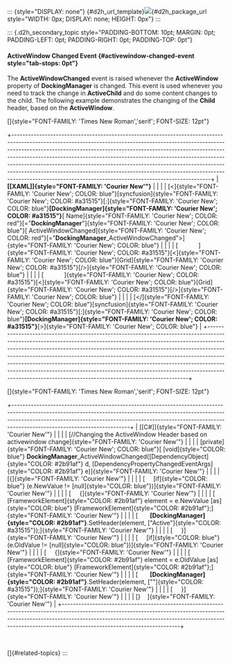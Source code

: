 ::: {style="DISPLAY: none"}
[](ms-xhelp:///?Id=d2h_url_template){#d2h_url_template}![](!package_url!){#d2h_package_url style="WIDTH: 0px; DISPLAY: none; HEIGHT: 0px"}
:::

::: {.d2h_secondary_topic style="PADDING-BOTTOM: 10pt; MARGIN: 0pt; PADDING-LEFT: 0pt; PADDING-RIGHT: 0pt; PADDING-TOP: 0pt"}
#### ActiveWindow Changed Event {#activewindow-changed-event style="tab-stops: 0pt"}

The **ActiveWindowChanged** event is raised whenever the **ActiveWindow** property of **DockingManager** is changed. This event is used whenever you need to track the change in **ActiveChild** and do some content changes to the child. The following example demonstrates the changing of the **Child** header, based on the **ActiveWindow**.

[]{style="FONT-FAMILY: 'Times New Roman','serif'; FONT-SIZE: 12pt"} 

+-----------------------------------------------------------------------------------------------------------------------------------------------------------------------------------------------------------------------------------------------------------------------------------------------------------------------------------------------------------------------------------------------------------------------------------------------------------------------------------------------------------------------------------------------------------+
| **[\[XAML\]]{style="FONT-FAMILY: 'Courier New'"}**                                                                                                                                                                                                                                                                                                                                                                                                                                                                                                        |
|                                                                                                                                                                                                                                                                                                                                                                                                                                                                                                                                                           |
| [\<]{style="FONT-FAMILY: 'Courier New'; COLOR: blue"}[syncfusion]{style="FONT-FAMILY: 'Courier New'; COLOR: #a31515"}[:]{style="FONT-FAMILY: 'Courier New'; COLOR: blue"}**[DockingManager]{style="FONT-FAMILY: 'Courier New'; COLOR: #a31515"}**[ Name]{style="FONT-FAMILY: 'Courier New'; COLOR: red"}[=\"**DockingManager**\"]{style="FONT-FAMILY: 'Courier New'; COLOR: blue"}[ ActiveWindowChanged]{style="FONT-FAMILY: 'Courier New'; COLOR: red"}[=\"**DockingManager**\_ActiveWindowChanged\"\>]{style="FONT-FAMILY: 'Courier New'; COLOR: blue"} |
|                                                                                                                                                                                                                                                                                                                                                                                                                                                                                                                                                           |
| [            ]{style="FONT-FAMILY: 'Courier New'; COLOR: #a31515"}[\<]{style="FONT-FAMILY: 'Courier New'; COLOR: blue"}[Grid]{style="FONT-FAMILY: 'Courier New'; COLOR: #a31515"}[/\>]{style="FONT-FAMILY: 'Courier New'; COLOR: blue"}                                                                                                                                                                                                                                                                                                                   |
|                                                                                                                                                                                                                                                                                                                                                                                                                                                                                                                                                           |
| [            ]{style="FONT-FAMILY: 'Courier New'; COLOR: #a31515"}[\<]{style="FONT-FAMILY: 'Courier New'; COLOR: blue"}[Grid]{style="FONT-FAMILY: 'Courier New'; COLOR: #a31515"}[/\>]{style="FONT-FAMILY: 'Courier New'; COLOR: blue"}                                                                                                                                                                                                                                                                                                                   |
|                                                                                                                                                                                                                                                                                                                                                                                                                                                                                                                                                           |
| [\</]{style="FONT-FAMILY: 'Courier New'; COLOR: blue"}[syncfusion]{style="FONT-FAMILY: 'Courier New'; COLOR: #a31515"}[:]{style="FONT-FAMILY: 'Courier New'; COLOR: blue"}**[DockingManager]{style="FONT-FAMILY: 'Courier New'; COLOR: #a31515"}**[\>]{style="FONT-FAMILY: 'Courier New'; COLOR: blue"}                                                                                                                                                                                                                                                   |
+-----------------------------------------------------------------------------------------------------------------------------------------------------------------------------------------------------------------------------------------------------------------------------------------------------------------------------------------------------------------------------------------------------------------------------------------------------------------------------------------------------------------------------------------------------------+

[]{style="FONT-FAMILY: 'Times New Roman','serif'; FONT-SIZE: 12pt"} 

+------------------------------------------------------------------------------------------------------------------------------------------------------------------------------------------------------------------------------------------------------------------------------------+
| [\[C#\]]{style="FONT-FAMILY: 'Courier New'"}                                                                                                                                                                                                                                       |
|                                                                                                                                                                                                                                                                                    |
| [//Changing the ActiveWindow Header based on activewindow change]{style="FONT-FAMILY: 'Courier New'"}                                                                                                                                                                              |
|                                                                                                                                                                                                                                                                                    |
| [private]{style="FONT-FAMILY: 'Courier New'; COLOR: blue"}[ [void]{style="COLOR: blue"} **DockingManager**\_ActiveWindowChanged([DependencyObject]{style="COLOR: #2b91af"} d, [DependencyPropertyChangedEventArgs]{style="COLOR: #2b91af"} e)]{style="FONT-FAMILY: 'Courier New'"} |
|                                                                                                                                                                                                                                                                                    |
| [{]{style="FONT-FAMILY: 'Courier New'"}                                                                                                                                                                                                                                            |
|                                                                                                                                                                                                                                                                                    |
| [     [if]{style="COLOR: blue"} (e.NewValue != [null]{style="COLOR: blue"})]{style="FONT-FAMILY: 'Courier New'"}                                                                                                                                                                   |
|                                                                                                                                                                                                                                                                                    |
| [     {]{style="FONT-FAMILY: 'Courier New'"}                                                                                                                                                                                                                                       |
|                                                                                                                                                                                                                                                                                    |
| [       [FrameworkElement]{style="COLOR: #2b91af"} element = e.NewValue [as]{style="COLOR: blue"} [FrameworkElement]{style="COLOR: #2b91af"};]{style="FONT-FAMILY: 'Courier New'"}                                                                                                 |
|                                                                                                                                                                                                                                                                                    |
| [       **[DockingManager]{style="COLOR: #2b91af"}**.SetHeader(element, [\"Active\"]{style="COLOR: #a31515"});]{style="FONT-FAMILY: 'Courier New'"}                                                                                                                                |
|                                                                                                                                                                                                                                                                                    |
| [     }]{style="FONT-FAMILY: 'Courier New'"}                                                                                                                                                                                                                                       |
|                                                                                                                                                                                                                                                                                    |
| [     [if]{style="COLOR: blue"} (e.OldValue != [null]{style="COLOR: blue"})]{style="FONT-FAMILY: 'Courier New'"}                                                                                                                                                                   |
|                                                                                                                                                                                                                                                                                    |
| [     {]{style="FONT-FAMILY: 'Courier New'"}                                                                                                                                                                                                                                       |
|                                                                                                                                                                                                                                                                                    |
| [       [FrameworkElement]{style="COLOR: #2b91af"} element = e.OldValue [as]{style="COLOR: blue"} [FrameworkElement]{style="COLOR: #2b91af"};]{style="FONT-FAMILY: 'Courier New'"}                                                                                                 |
|                                                                                                                                                                                                                                                                                    |
| [       **[DockingManager]{style="COLOR: #2b91af"}**.SetHeader(element, [\"\"]{style="COLOR: #a31515"});]{style="FONT-FAMILY: 'Courier New'"}                                                                                                                                      |
|                                                                                                                                                                                                                                                                                    |
| [     }]{style="FONT-FAMILY: 'Courier New'"}                                                                                                                                                                                                                                       |
|                                                                                                                                                                                                                                                                                    |
| [}    ]{style="FONT-FAMILY: 'Courier New'"}                                                                                                                                                                                                                                        |
+------------------------------------------------------------------------------------------------------------------------------------------------------------------------------------------------------------------------------------------------------------------------------------+

 

[]{#related-topics}
:::
